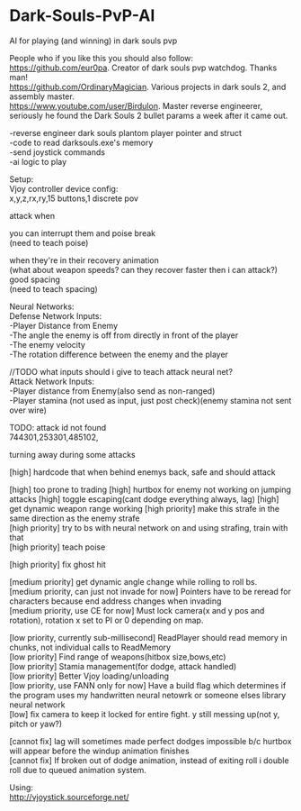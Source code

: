 # Dark-Souls-PvP-AI
AI for playing (and winning) in dark souls pvp  
  
People who if you like this you should also follow:  
https://github.com/eur0pa. Creator of dark souls pvp watchdog. Thanks man!  
https://github.com/OrdinaryMagician. Various projects in dark souls 2, and assembly master.   
https://www.youtube.com/user/Birdulon. Master reverse engineerer, seriously he found the Dark Souls 2 bullet params a week after it came out.  
  
-reverse engineer dark souls plantom player pointer and struct  
-code to read darksouls.exe's memory   
-send joystick commands  
-ai logic to play  
  
Setup:  
Vjoy controller device config:  
	x,y,z,rx,ry,15 buttons,1 discrete pov
  

attack when  

you can interrupt them and poise break  
(need to teach poise)  

when they're in their recovery animation  
(what about weapon speeds? can they recover faster then i can attack?)  
good spacing  
(need to teach spacing)  

Neural Networks:  
Defense Network Inputs:  
  -Player Distance from Enemy  
  -The angle the enemy is off from directly in front of the player  
  -The enemy velocity  
  -The rotation difference between the enemy and the player  

//TODO what inputs should i give to teach attack neural net?  
Attack Network Inputs:  
  -Player distance from Enemy(also send as non-ranged)  
  -Player stamina (not used as input, just post check)(enemy stamina not sent over wire)  


TODO: 
  attack id not found  
  744301,253301,485102,  

  turning away during some attacks
 
  [high] hardcode that when behind enemys back, safe and should attack

  [high] too prone to trading
  [high] hurtbox for enemy not working on jumping attacks
  [high] toggle escaping(cant dodge everything always, lag)
  [high] get dynamic weapon range working
  [high priority] make this strafe in the same direction as the enemy strafe  
  [high priority] try to bs with neural network on and using strafing, train with that   
  [high priority] teach poise  

  [high priority] fix ghost hit  

  [medium priority] get dynamic angle change while rolling to roll bs.  
  [medium priority, can just not invade for now]	Pointers have to be reread for characters because end address changes when invading  
  [medium priority, use CE for now]	Must lock camera(x and y pos and rotation), rotation x set to PI or 0 depending on map.

  [low priority, currently sub-millisecond]	ReadPlayer should read memory in chunks, not individual calls to ReadMemory  
  [low priority]	Find range of weapons(hitbox size,bows,etc)  
  [low priority]	Stamia management(for dodge, attack handled)  
  [low priority]	Better Vjoy loading/unloading    
  [low priority, use FANN only for now]		Have a build flag which determines if the program uses my handwritten neural netowrk or someone elses library neural network  
  [low] fix camera to keep it locked for entire fight. y still messing up(not y, pitch or yaw?)

  [cannot fix] lag will sometimes made perfect dodges impossible b/c hurtbox will appear before the windup animation finishes  
  [cannot fix] If broken out of dodge animation, instead of exiting roll i double roll due to queued animation system.   

Using:   
http://vjoystick.sourceforge.net/  